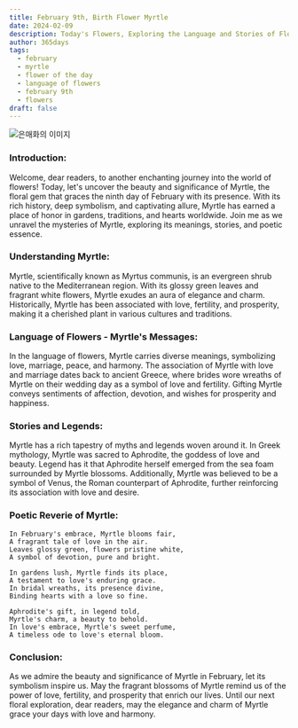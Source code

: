 ```yaml
---
title: February 9th, Birth Flower Myrtle
date: 2024-02-09
description: Today's Flowers, Exploring the Language and Stories of Flowers Myrtle
author: 365days
tags:
  - february
  - myrtle
  - flower of the day
  - language of flowers
  - february 9th
  - flowers
draft: false
---
```

![은매화의 이미지](https://cdn.pixabay.com/photo/2020/06/29/20/22/flowers-5354285_1280.jpg)

### **Introduction:**
Welcome, dear readers, to another enchanting journey into the world of flowers! Today, let's uncover the beauty and significance of Myrtle, the floral gem that graces the ninth day of February with its presence. With its rich history, deep symbolism, and captivating allure, Myrtle has earned a place of honor in gardens, traditions, and hearts worldwide. Join me as we unravel the mysteries of Myrtle, exploring its meanings, stories, and poetic essence.

### **Understanding Myrtle:**
Myrtle, scientifically known as Myrtus communis, is an evergreen shrub native to the Mediterranean region. With its glossy green leaves and fragrant white flowers, Myrtle exudes an aura of elegance and charm. Historically, Myrtle has been associated with love, fertility, and prosperity, making it a cherished plant in various cultures and traditions.

### **Language of Flowers - Myrtle's Messages:**
In the language of flowers, Myrtle carries diverse meanings, symbolizing love, marriage, peace, and harmony. The association of Myrtle with love and marriage dates back to ancient Greece, where brides wore wreaths of Myrtle on their wedding day as a symbol of love and fertility. Gifting Myrtle conveys sentiments of affection, devotion, and wishes for prosperity and happiness.

### **Stories and Legends:**
Myrtle has a rich tapestry of myths and legends woven around it. In Greek mythology, Myrtle was sacred to Aphrodite, the goddess of love and beauty. Legend has it that Aphrodite herself emerged from the sea foam surrounded by Myrtle blossoms. Additionally, Myrtle was believed to be a symbol of Venus, the Roman counterpart of Aphrodite, further reinforcing its association with love and desire.

### **Poetic Reverie of Myrtle:**
```plaintext
In February's embrace, Myrtle blooms fair,
A fragrant tale of love in the air.
Leaves glossy green, flowers pristine white,
A symbol of devotion, pure and bright.

In gardens lush, Myrtle finds its place,
A testament to love's enduring grace.
In bridal wreaths, its presence divine,
Binding hearts with a love so fine.

Aphrodite's gift, in legend told,
Myrtle's charm, a beauty to behold.
In love's embrace, Myrtle's sweet perfume,
A timeless ode to love's eternal bloom.
```

### **Conclusion:**
As we admire the beauty and significance of Myrtle in February, let its symbolism inspire us. May the fragrant blossoms of Myrtle remind us of the power of love, fertility, and prosperity that enrich our lives. Until our next floral exploration, dear readers, may the elegance and charm of Myrtle grace your days with love and harmony.